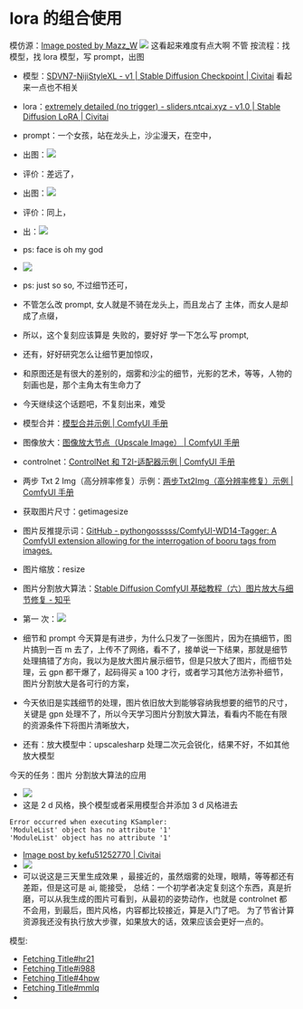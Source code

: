# lora 的组合使用
模仿源：[Image posted by Mazz\_W](https://civitai.com/images/718471)
![](https://image.civitai.com/xG1nkqKTMzGDvpLrqFT7WA/4c0ccb9b-8426-4e33-b4fe-bbca293efc32/original=true/Mazz_Earth_1440.jpeg)
这看起来难度有点大啊
不管
按流程：找模型，找 lora 模型，写 prompt，出图
- 模型：[SDVN7-NijiStyleXL - v1 | Stable Diffusion Checkpoint | Civitai](https://civitai.com/models/123307/sdvn7-nijistylexl?modelVersionId=155870) 看起来一点也不相关
- lora：[extremely detailed (no trigger) - sliders.ntcai.xyz - v1.0 | Stable Diffusion LoRA | Civitai](https://civitai.com/models/229213/extremely-detailed-no-trigger-slidersntcaixyz?modelVersionId=258687)
- prompt：一个女孩，站在龙头上，沙尘漫天，在空中，
- 出图：![](https://image.civitai.com/xG1nkqKTMzGDvpLrqFT7WA/d443f2a0-737a-4da5-a1c5-bb70c488fe89/original=true/2b61b7ef7e40855508fc99f980860268077172e7c47136db4b4d8aec11fa43e1.jpeg)
- 评价：差远了，
- 出图：![](https://image.civitai.com/xG1nkqKTMzGDvpLrqFT7WA/713a4675-1df1-4f80-b62d-0a5911764719/original=true/ed4e640ced8e6c45d7b221b35258b2c55f33f23006bf934996ed5b1dd7094433.jpeg)
- 评价：同上，
- 出：![](https://image.civitai.com/xG1nkqKTMzGDvpLrqFT7WA/8c5b88f5-170f-4212-9bbe-7da8db30d7b1/original=true/252864069edad0d7d0751c27ff82cd60a4acf91fc62032430afdcd10330e398f.jpeg)
- ps: face is oh my god 
- ![](https://image.civitai.com/xG1nkqKTMzGDvpLrqFT7WA/68c04364-5ee1-4d24-afa7-792689a68810/original=true/28c74d6e4848cf28ba2df29e679a09c460574b953dacb977d3ceb65384b75845.jpeg)
- ps: just so so, 不过细节还可，

- 不管怎么改 prompt, 女人就是不骑在龙头上，而且龙占了 主体，而女人是却成了点缀，
- 所以，这个复刻应该算是 失败的，要好好 学一下怎么写 prompt,
- 还有，好好研究怎么让细节更加惊叹，
- 和原图还是有很大的差别的，烟雾和沙尘的细节，光影的艺术，等等，人物的刻画也是，那个主角太有生命力了


- 今天继续这个话题吧，不复刻出来，难受
- 模型合并：[模型合并示例 | ComfyUI 手册](https://www.comfyuidoc.com/zh/Examples/model_merging/)
- 图像放大：[图像放大节点（Upscale Image） | ComfyUI 手册](https://www.comfyuidoc.com/zh/Core%20Nodes/Image/upscaling/UpscaleImage.html)
- controlnet：[ControlNet 和 T2I-适配器示例 | ComfyUI 手册](https://www.comfyuidoc.com/zh/Examples/controlnet/)
-  两步 Txt 2 Img（高分辨率修复）示例：[两步Txt2Img（高分辨率修复）示例 | ComfyUI 手册](https://www.comfyuidoc.com/zh/Examples/2_pass_txt2img/)
- 获取图片尺寸：getimagesize
- 图片反推提示词：[GitHub - pythongosssss/ComfyUI-WD14-Tagger: A ComfyUI extension allowing for the interrogation of booru tags from images.](https://github.com/pythongosssss/ComfyUI-WD14-Tagger)
- 图片缩放：resize
- 图片分割放大算法：[Stable Diffusion ComfyUI 基础教程（六）图片放大与细节修复 - 知乎](https://zhuanlan.zhihu.com/p/680926870)
- 第一 次：![](https://image.civitai.com/xG1nkqKTMzGDvpLrqFT7WA/ecffe07d-c62e-4c95-9a4d-f50396fd254e/original=true/ComfyUI_temp_yfzsm_00005_.jpeg)
- 细节和 prompt 今天算是有进步，为什么只发了一张图片，因为在搞细节，图片搞到一百 m 去了，上传不了网络，看不了，接单说一下结果，那就是细节处理搞错了方向，我以为是放大图片展示细节，但是只放大了图片，而细节处理，云 gpn 都干爆了，起码得买 a 100 才行，或者学习其他方法弥补细节，图片分割放大是各可行的方案，
- 今天依旧是实践细节的处理，图片依旧放大到能够容纳我想要的细节的尺寸，关键是 gpn 处理不了，所以今天学习图片分割放大算法，看看内不能在有限的资源条件下将图片清晰放大，
- 还有：放大模型中：upscalesharp 处理二次元会锐化，结果不好，不如其他放大模型

今天的任务：图片 分割放大算法的应用 
- ![](https://image.civitai.com/xG1nkqKTMzGDvpLrqFT7WA/a730da5b-469a-4b73-9480-3e54775ab9f2/original=true/7f74b6c194e373257d6c0e44d7f1765fe8019de9d840c19a9a046f92025e43e0.jpeg)
- 这是 2 d 风格，换个模型或者采用模型合并添加 3 d 风格进去
```
Error occurred when executing KSampler: 
'ModuleList' object has no attribute '1'
'ModuleList' object has no attribute '1'
```
- [Image post by kefu51252770 | Civitai](https://civitai.com/posts/2732781)
- ![](https://image.civitai.com/xG1nkqKTMzGDvpLrqFT7WA/ac0d7ecd-c0d0-4d32-a9e4-ca246cbf2b91/width=700/99ff24db51f11766c727387ee98a6ade0bbbeb075828166a3986e56196930462.jpeg)
- 可以说这是三天里生成效果 ，最接近的，虽然烟雾的处理，眼睛，等等都还有差距，但是这可是 ai, 能接受，
总结：一个初学者决定复刻这个东西，真是折磨，可以从我生成的图片可看到，从最初的姿势动作，也就是 controlnet 都不会用，到最后，图片风格，内容都比较接近，算是入门了吧。
为了节省计算资源我还没有执行放大步骤，如果放大的话，效果应该会更好一点的。


模型:
- [Fetching Title#hr21](https://civitai.com/models/46898/niji3dstyle)
- [Fetching Title#i988](https://civitai.com/images/808323)
- [Fetching Title#4hpw](https://civitai.com/models/4384/dreamshaper)
- [Fetching Title#mmlq](https://civitai.com/models/44023/nijiexpressivev1)
- 